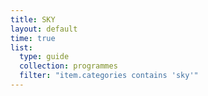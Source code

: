 ```yaml
---
title: SKY
layout: default
time: true
list:
  type: guide
  collection: programmes
  filter: "item.categories contains 'sky'"
---
```

